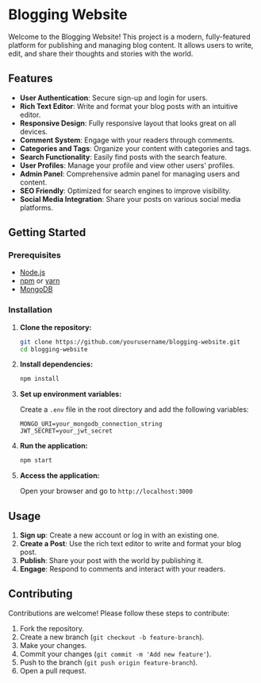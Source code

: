 # Blogging Website

Welcome to the Blogging Website! This project is a modern, fully-featured platform for publishing and managing blog content. It allows users to write, edit, and share their thoughts and stories with the world.

## Features

- **User Authentication**: Secure sign-up and login for users.
- **Rich Text Editor**: Write and format your blog posts with an intuitive editor.
- **Responsive Design**: Fully responsive layout that looks great on all devices.
- **Comment System**: Engage with your readers through comments.
- **Categories and Tags**: Organize your content with categories and tags.
- **Search Functionality**: Easily find posts with the search feature.
- **User Profiles**: Manage your profile and view other users' profiles.
- **Admin Panel**: Comprehensive admin panel for managing users and content.
- **SEO Friendly**: Optimized for search engines to improve visibility.
- **Social Media Integration**: Share your posts on various social media platforms.

## Getting Started

### Prerequisites

- [Node.js](https://nodejs.org/)
- [npm](https://www.npmjs.com/) or [yarn](https://yarnpkg.com/)
- [MongoDB](https://www.mongodb.com/)

### Installation

1. **Clone the repository:**

   ```bash
   git clone https://github.com/yourusername/blogging-website.git
   cd blogging-website
   ```

2. **Install dependencies:**

   ```bash
   npm install
   ```

3. **Set up environment variables:**

   Create a `.env` file in the root directory and add the following variables:

   ```plaintext
   MONGO_URI=your_mongodb_connection_string
   JWT_SECRET=your_jwt_secret
   ```

4. **Run the application:**

   ```bash
   npm start
   ```

5. **Access the application:**

   Open your browser and go to `http://localhost:3000`

## Usage

1. **Sign up**: Create a new account or log in with an existing one.
2. **Create a Post**: Use the rich text editor to write and format your blog post.
3. **Publish**: Share your post with the world by publishing it.
4. **Engage**: Respond to comments and interact with your readers.

## Contributing

Contributions are welcome! Please follow these steps to contribute:

1. Fork the repository.
2. Create a new branch (`git checkout -b feature-branch`).
3. Make your changes.
4. Commit your changes (`git commit -m 'Add new feature'`).
5. Push to the branch (`git push origin feature-branch`).
6. Open a pull request.

